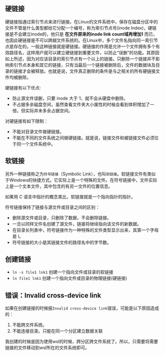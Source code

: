 <a name="ac4c5a17"></a>
## 硬链接

硬链接指通过索引节点来进行链接。在Linux的文件系统中，保存在磁盘分区中的文件不管是什么类型都给它分配一个编号，称为索引节点号(inode Index)，硬链接是不会建立inode的，他只是 **在文件原来的inode link count域再增加1** 而已，也因此硬链接是不可以跨越文件系统的。在Linux中，多个文件名指向同一索引节点是存在的。一般这种链接就是硬链接。硬链接的作用是允许一个文件拥有多个有效路径名，这样用户就可以建立硬链接到重要文件，以防止“误删”的功能。其原因如上所述，因为对应该目录的索引节点有一个以上的链接。只删除一个链接并不影响索引节点本身和其它的链接，只有当最后一个链接被删除后，文件的数据块及目录的链接才会被释放。也就是说，文件真正删除的条件是与之相关的所有硬链接文件均被删除。

硬链接有以下优点:

- 防止源文件误删，只要 inode 大于 1，就不会从硬盘中删除。
- 不占据多余磁盘空间，虽然查看文件夹大小属性的时候会看到体积增加了一倍，但实际并未多余占据空间。

对硬链接有如下限制：

- 不能对目录文件做硬链接。
- 不能在不同的文件系统之间做硬链接。就是说，链接文件和被链接文件必须位于同一个文件系统中。

<a name="e52c2523"></a>
## 软链接

另外一种链接称之为`符号链接`（Symbolic Link），也叫`软链接`。软链接文件有类似于Windows的快捷方式。它实际上是一个特殊的文件。在符号链接中，文件实际上是一个文本文件，其中包含的有另一文件的位置信息。

如果用 C 语言中指针的概念类比，软链接就是一个指向指针的指针。

符号链接保持了链接与源文件或目录之间的区别：

- 删除源文件或目录，只删除了数据，不会删除链接。
- 一旦以同样文件名创建了源文件，链接将继续指向该文件的新数据。
- 在目录长列表中，符号链接作为一种特殊的文件类型显示出来，其第一个字母是 l。
- 符号链接的大小是其链接文件的路径名中的字节数。

<a name="44dfd233"></a>
## 创建链接

- `ln -s file1 lnk1` 创建一个指向文件或目录的软链接
- `ln file1 lnk1` 创建一个指向文件或目录的物理链接(硬链接)

<a name="c927l"></a>
## 错误：Invalid cross-device link
如果在创建链接的时候报`Invalid cross-device link`错误，可能是以下原因造成的：

1. 不能跨文件系统。
2. 不能连接目录。只能在同一个分区建立数据关联

我创建的时候是因为使用wsl的时候，跨分区跨文件系统了。所以，只需要将需要链接的文件移动到wsl所在的文件系统即可。


